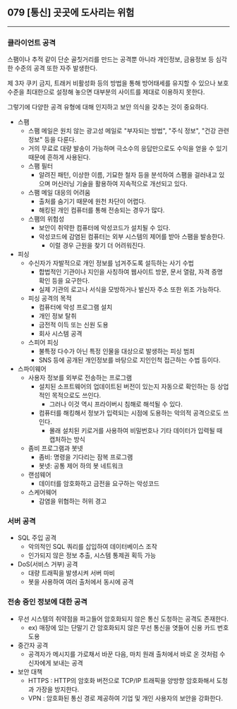 ## 079 [통신] 곳곳에 도사리는 위험

---

### 클라이언트 공격
스팸이나 추적 같이 단순 골칫거리를 만드는 공격뿐 아니라 개인정보, 금융정보 등 심각한 수준의 공격 또한 자주 발생한다.

제 3자 쿠키 금지, 트래커 비활성화 등의 방법을 통해 방어태세를 유지할 수 있으나 보호 수준을 최대한으로 설정해 놓으면 대부분의 사이트를 제대로 이용하지 못한다.

그렇기에 다양한 공격 유형에 대해 인지하고 보안 의식을 갖추는 것이 중요하다.

- 스팸 
  - 스팸 메일은 원치 않는 광고성 메일로 "부자되는 방법", "주식 정보", "건강 관련 정보" 등을 다룬다.
  - 거의 무료로 대량 발송이 가능하며 극소수의 응답만으로도 수익을 얻을 수 있기 때문에 흔하게 사용된다.
  - 스팸 필터
    - 알려진 패턴, 이상한 이름, 기묘한 철자 등을 분석하여 스팸을 걸러내고 있으며 머신러닝 기술을 활용하여 지속적으로 개선되고 있다.
  - 스팸 메일 대응의 어려움
    - 출처를 숨기기 때문에 원천 차단이 어렵다.
    - 해킹된 개인 컴퓨터를 통해 전송되는 경우가 많다.
  - 스팸의 위험성
    - 보안이 취약한 컴퓨터에 악성코드가 설치될 수 있다.
    - 악성코드에 감염된 컴퓨터는 외부 시스템의 제어를 받아 스팸을 발송한다.
      - 이럴 경우 근원을 찾기 더 어려워진다.
- 피싱 
  - 수신자가 자발적으로 개인 정보를 넘겨주도록 설득하는 사기 수법
    - 합법적인 기관이나 지인을 사칭하여 웹사이트 방문, 문서 열람, 자격 증명 확인 등을 요구한다.
    - 실제 기관의 로고나 서식을 모방하거나 발신자 주소 또한 위조 가능하다.
  - 피싱 공격의 목적
    - 컴퓨터에 악성 프로그램 설치
    - 개인 정보 탈취
    - 금전적 이득 또는 신원 도용
    - 회사 시스템 공격
  - 스피어 피싱
    - 불특정 다수가 아닌 특정 인물을 대상으로 발생하는 피싱 범죄
    - SNS 등에 공개된 개인정보를 바탕으로 지인인척 접근하는 수법 등이다.
- 스파이웨어
  - 사용자 정보를 외부로 전송하는 프로그램
    - 설치된 소프트웨어의 업데이트된 버전이 있는지 자동으로 확인하는 등 상업적인 목적으로도 쓰인다.
      - 그러나 이것 역시 프라이버시 침해로 해석될 수 있다.
    - 컴퓨터를 해킹해서 정보가 입력되는 시점에 도용하는 악의적 공격으로도 쓰인다.
      - 몰래 설치된 키로거를 사용하여 비밀번호나 기타 데이터가 입력될 때 캡처하는 방식
  - 좀비 프로그램과 봇넷
    - 좀비: 명령을 기다리는 잠복 프로그램
    - 봇넷: 공통 제어 하의 봇 네트워크
  - 랜섬웨어
    - 데이터를 암호화하고 금전을 요구하는 악성코드
  - 스케어웨어
    - 감염을 위협하는 허위 경고

### 서버 공격
- SQL 주입 공격
  - 악의적인 SQL 쿼리를 삽입하여 데이터베이스 조작
  - 인가되지 않은 정보 추출, 시스템 통제권 획득 가능
- DoS(서비스 거부) 공격
  - 대량 트래픽을 발생시켜 서버 마비
  - 봇을 사용하여 여러 출처에서 동시에 공격

### 전송 중인 정보에 대한 공격
- 무선 시스템의 취약점을 파고들어 암호화되지 않은 통신 도청하는 공격도 존재한다.
  - ex) 매장에 있는 단말기 간 암호화되지 않은 무선 통신을 엿들어 신용 카드 번호 도용
- 중간자 공격
  - 공격자가 메시지를 가로채서 바꾼 다음, 마치 원래 출처에서 바로 온 것처럼 수신자에게 보내는 공격
- 보안 대책
  - HTTPS : HTTP의 암호화 버전으로 TCP/IP 트래픽을 양방향 암호화해서 도청과 가장을 방지한다.
  - VPN : 암호화된 통신 경로 제공하여 기업 및 개인 사용자의 보안을 강화한다.
